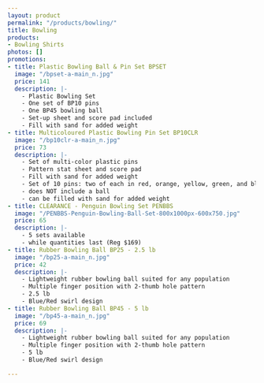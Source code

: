 ```yaml
---
layout: product
permalink: "/products/bowling/"
title: Bowling
products:
- Bowling Shirts
photos: []
promotions:
- title: Plastic Bowling Ball & Pin Set BPSET
  image: "/bpset-a-main_n.jpg"
  price: 141
  description: |-
    - Plastic Bowling Set
    - One set of BP10 pins
    - One BP45 bowling ball
    - Set-up sheet and score pad included
    - Fill with sand for added weight
- title: Multicoloured Plastic Bowling Pin Set BP10CLR
  image: "/bp10clr-a-main_n.jpg"
  price: 73
  description: |-
    - Set of multi-color plastic pins
    - Pattern stat sheet and score pad
    - Fill with sand for added weight
    - Set of 10 pins: two of each in red, orange, yellow, green, and blue
    - does NOT include a ball
    - can be filled with sand for added weight
- title: CLEARANCE - Penguin Bowling Set PENBBS
  image: "/PENBBS-Penguin-Bowling-Ball-Set-800x1000px-600x750.jpg"
  price: 65
  description: |-
    - 5 sets available
    - while quantities last (Reg $169)
- title: Rubber Bowling Ball BP25 - 2.5 lb
  image: "/bp25-a-main_n.jpg"
  price: 42
  description: |-
    - Lightweight rubber bowling ball suited for any population
    - Multiple finger position with 2-thumb hole pattern
    - 2.5 lb
    - Blue/Red swirl design
- title: Rubber Bowling Ball BP45 - 5 lb
  image: "/bp45-a-main_n.jpg"
  price: 69
  description: |-
    - Lightweight rubber bowling ball suited for any population
    - Multiple finger position with 2-thumb hole pattern
    - 5 lb
    - Blue/Red swirl design

---
```

